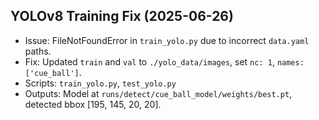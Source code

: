 ## YOLOv8 Training Fix (2025-06-26)
- Issue: FileNotFoundError in `train_yolo.py` due to incorrect `data.yaml` paths.
- Fix: Updated `train` and `val` to `./yolo_data/images`, set `nc: 1`, `names: ['cue_ball']`.
- Scripts: `train_yolo.py`, `test_yolo.py`
- Outputs: Model at `runs/detect/cue_ball_model/weights/best.pt`, detected bbox [195, 145, 20, 20].